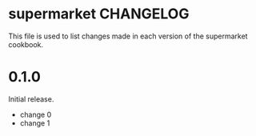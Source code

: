 # supermarket CHANGELOG

This file is used to list changes made in each version of the supermarket cookbook.

# 0.1.0

Initial release.

- change 0
- change 1

